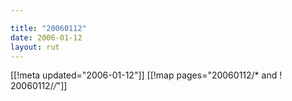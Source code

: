 ```yaml
---

title: "20060112"
date: 2006-01-12
layout: rut
---
```


[[!meta updated="2006-01-12"]]
[[!map pages="20060112/* and ! 20060112/*/*"]]
